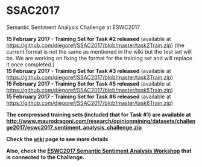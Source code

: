 # SSAC2017
Semantic Sentiment Analysis Challenge at ESWC2017

<b>15 February 2017 - Training Set for Task #2 released</b> (available at https://github.com/diegoref/SSAC2017/blob/master/task2Train.zip) (the current format is not the same as mentioned in the wiki but the test set will be. We are working on fixing the format for the training set and will replace it once completed.)<br>
<b>15 February 2017 - Training Set for Task #3 released</b> (available at https://github.com/diegoref/SSAC2017/blob/master/task3Train.zip)<br>
<b>15 February 2017 - Training Set for Task #5 released</b> (available at https://github.com/diegoref/SSAC2017/blob/master/task5Train.zip)<br>
<b>15 February 2017 - Training Set for Task #6 released</b> (available at https://github.com/diegoref/SSAC2017/blob/master/task6Train.zip)<br>

<b>The compressed training sets (included that for Task #1) are available at http://www.maurodragoni.com/research/opinionmining/datasets/challenge2017/eswc2017_sentiment_analysis_challenge.zip<br>



Check the <a href='https://github.com/diegoref/SSAC2017/wiki'>wiki</a> page to see more details

Also, check the <a href='http://www.maurodragoni.com/research/opinionmining/events/'>ESWC2017 Semantic Sentiment Analysis Workshop</a> that is connected to the Challenge.

